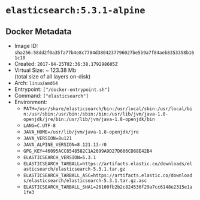 # `elasticsearch:5.3.1-alpine`

## Docker Metadata

- Image ID: `sha256:58dd2f0a35fa77b4e8c7784d3804237796027be5b9a7f84aeb8353358b161c10`
- Created: `2017-04-25T02:36:38.179298605Z`
- Virtual Size: ~ 123.38 Mb  
  (total size of all layers on-disk)
- Arch: `linux`/`amd64`
- Entrypoint: `["/docker-entrypoint.sh"]`
- Command: `["elasticsearch"]`
- Environment:
  - `PATH=/usr/share/elasticsearch/bin:/usr/local/sbin:/usr/local/bin:/usr/sbin:/usr/bin:/sbin:/bin:/usr/lib/jvm/java-1.8-openjdk/jre/bin:/usr/lib/jvm/java-1.8-openjdk/bin`
  - `LANG=C.UTF-8`
  - `JAVA_HOME=/usr/lib/jvm/java-1.8-openjdk/jre`
  - `JAVA_VERSION=8u121`
  - `JAVA_ALPINE_VERSION=8.121.13-r0`
  - `GPG_KEY=46095ACC8548582C1A2699A9D27D666CD88E42B4`
  - `ELASTICSEARCH_VERSION=5.3.1`
  - `ELASTICSEARCH_TARBALL=https://artifacts.elastic.co/downloads/elasticsearch/elasticsearch-5.3.1.tar.gz`
  - `ELASTICSEARCH_TARBALL_ASC=https://artifacts.elastic.co/downloads/elasticsearch/elasticsearch-5.3.1.tar.gz.asc`
  - `ELASTICSEARCH_TARBALL_SHA1=26100fb2b2c824530f29a7cc6148e2315e1a1fe3`
